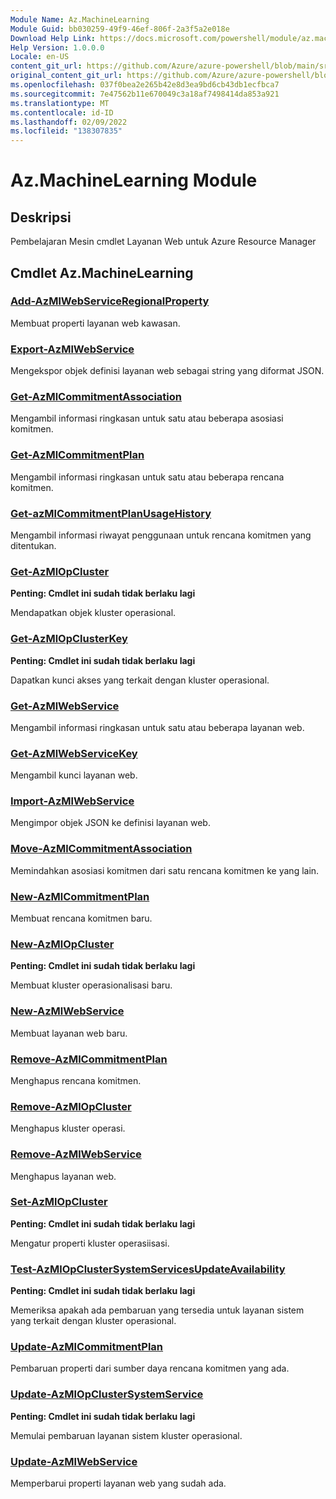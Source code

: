 ```yaml
---
Module Name: Az.MachineLearning
Module Guid: bb030259-49f9-46ef-806f-2a3f5a2e018e
Download Help Link: https://docs.microsoft.com/powershell/module/az.machinelearning
Help Version: 1.0.0.0
Locale: en-US
content_git_url: https://github.com/Azure/azure-powershell/blob/main/src/MachineLearning/MachineLearning/help/Az.MachineLearning.md
original_content_git_url: https://github.com/Azure/azure-powershell/blob/main/src/MachineLearning/MachineLearning/help/Az.MachineLearning.md
ms.openlocfilehash: 037f0bea2e265b42e8d3ea9bd6cb43db1ecfbca7
ms.sourcegitcommit: 7e47562b11e670049c3a18af7498414da853a921
ms.translationtype: MT
ms.contentlocale: id-ID
ms.lasthandoff: 02/09/2022
ms.locfileid: "138307835"
---
```

# Az.MachineLearning Module
## Deskripsi
Pembelajaran Mesin cmdlet Layanan Web untuk Azure Resource Manager

## Cmdlet Az.MachineLearning
### [Add-AzMlWebServiceRegionalProperty](Add-AzMlWebServiceRegionalProperty.md)
Membuat properti layanan web kawasan.

### [Export-AzMlWebService](Export-AzMlWebService.md)
Mengekspor objek definisi layanan web sebagai string yang diformat JSON.

### [Get-AzMlCommitmentAssociation](Get-AzMlCommitmentAssociation.md)
Mengambil informasi ringkasan untuk satu atau beberapa asosiasi komitmen.

### [Get-AzMlCommitmentPlan](Get-AzMlCommitmentPlan.md)
Mengambil informasi ringkasan untuk satu atau beberapa rencana komitmen.

### [Get-azMlCommitmentPlanUsageHistory](Get-AzMlCommitmentPlanUsageHistory.md)
Mengambil informasi riwayat penggunaan untuk rencana komitmen yang ditentukan.

### [Get-AzMlOpCluster](Get-AzMlOpCluster.md)
**Penting: Cmdlet ini sudah tidak berlaku lagi**

Mendapatkan objek kluster operasional.

### [Get-AzMlOpClusterKey](Get-AzMlOpClusterKey.md)
**Penting: Cmdlet ini sudah tidak berlaku lagi**

Dapatkan kunci akses yang terkait dengan kluster operasional.

### [Get-AzMlWebService](Get-AzMlWebService.md)
Mengambil informasi ringkasan untuk satu atau beberapa layanan web.

### [Get-AzMlWebServiceKey](Get-AzMlWebServiceKey.md)
Mengambil kunci layanan web.

### [Import-AzMlWebService](Import-AzMlWebService.md)
Mengimpor objek JSON ke definisi layanan web.

### [Move-AzMlCommitmentAssociation](Move-AzMlCommitmentAssociation.md)
Memindahkan asosiasi komitmen dari satu rencana komitmen ke yang lain.

### [New-AzMlCommitmentPlan](New-AzMlCommitmentPlan.md)
Membuat rencana komitmen baru.

### [New-AzMlOpCluster](New-AzMlOpCluster.md)
**Penting: Cmdlet ini sudah tidak berlaku lagi**

Membuat kluster operasionalisasi baru.

### [New-AzMlWebService](New-AzMlWebService.md)
Membuat layanan web baru.

### [Remove-AzMlCommitmentPlan](Remove-AzMlCommitmentPlan.md)
Menghapus rencana komitmen.

### [Remove-AzMlOpCluster](Remove-AzMlOpCluster.md)
Menghapus kluster operasi.

### [Remove-AzMlWebService](Remove-AzMlWebService.md)
Menghapus layanan web.

### [Set-AzMlOpCluster](Set-AzMlOpCluster.md)
**Penting: Cmdlet ini sudah tidak berlaku lagi**

Mengatur properti kluster operasiisasi.

### [Test-AzMlOpClusterSystemServicesUpdateAvailability](Test-AzMlOpClusterSystemServicesUpdateAvailability.md)
**Penting: Cmdlet ini sudah tidak berlaku lagi**

Memeriksa apakah ada pembaruan yang tersedia untuk layanan sistem yang terkait dengan kluster operasional.

### [Update-AzMlCommitmentPlan](Update-AzMlCommitmentPlan.md)
Pembaruan properti dari sumber daya rencana komitmen yang ada.

### [Update-AzMlOpClusterSystemService](Update-AzMlOpClusterSystemService.md)
**Penting: Cmdlet ini sudah tidak berlaku lagi**

Memulai pembaruan layanan sistem kluster operasional.

### [Update-AzMlWebService](Update-AzMlWebService.md)
Memperbarui properti layanan web yang sudah ada.

